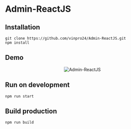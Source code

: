 # Admin-ReactJS
## Installation

```
git clone https://github.com/vinpro24/Admin-ReactJS.git
npm install
```

## Demo

<p align="center">
  <img src="https://i.imgur.com/7ELJyAK.png" alt="Admin-ReactJS">
</p>

## Run on development

```
npm run start
```

## Build production

```
npm run build
```